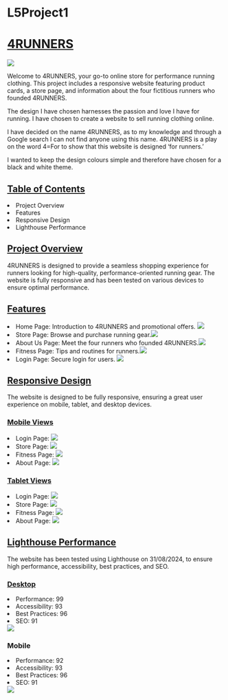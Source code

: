 # L5Project1
<h1><u>4RUNNERS</u></h1>

<img src="assets/images/runnersincity.jpg">

Welcome to 4RUNNERS, your go-to online store for performance running clothing. This project includes a responsive website featuring product cards, a store page, and information about the four fictitious runners who founded 4RUNNERS.

The design I have chosen harnesses the passion and love I have for running. I have chosen to create a website to sell running clothing online.

I have decided on the name 4RUNNERS, as to my knowledge and through a Google search I can not find anyone using this name. 4RUNNERS is a play on the word 4=For to show that this website is designed ‘for runners.’

I wanted to keep the design colours simple and therefore have chosen for a black and white theme.

<h2><u>Table of Contents</u></h2>
    <li>Project Overview</li>
    <li>Features</li>
    <li>Responsive Design</li>
    <li>Lighthouse Performance</li>


<h2><u>Project Overview</u></h2>
4RUNNERS is designed to provide a seamless shopping experience for runners looking for high-quality, performance-oriented running gear. The website is fully responsive and has been tested on various devices to ensure optimal performance.

<h2><u>Features</u></h2>

<li>Home Page: Introduction to 4RUNNERS and promotional offers. <img src="assets/images/landing-page.jpg"></li>
<li>Store Page: Browse and purchase running gear.<img src="assets/images/store-page.jpg"></li>
<li>About Us Page: Meet the four runners who founded 4RUNNERS.<img src="assets/images/about-page-responsive.jpg"></li>
<li>Fitness Page: Tips and routines for runners.<img src="assets/images/fitness-page.jpg"></li>
<li>Login Page: Secure login for users. <img src="assets/images/login-page-mobile.jpg"></li>

<h2><u>Responsive Design</u></h2>
The website is designed to be fully responsive, ensuring a great user experience on mobile, tablet, and desktop devices.

<h3><u>Mobile Views</u></h3>

<li>Login Page: <img src="assets/images/responsive-testing-fitness-login-mobile.jpg"></li>
<li>Store Page: <img src="assets/images/responsive-testing-store-mobile.jpg"></li>
<li>Fitness Page: <img src="assets/images/responsive-testing-fitness-page-mobile.jpg">
<li>About Page: <img src="assets/images/responsive-testing-meet-the-team-mobile.jpg"></li>

<h3><u>Tablet Views</u></h3>

<li>Login Page: <img src="assets/images/responsive-testing-fitness-page-tablet.jpg"></li>
<li>Store Page: <img src="assets/images/responsive-testing-store-tablet.jpg"></li>
<li>Fitness Page: <img src="assets/images/responsive-testing-fitness-page-tablet.jpg"></l>
<li>About Page: <img src="assets/images/responsive-testing-meet-the-team-tablet.jpg"></li>

<h2><u>Lighthouse Performance</u></h2>

The website has been tested using Lighthouse on 31/08/2024, to ensure high performance, accessibility, best practices, and SEO.

<h3><u>Desktop</u></h3>
<li>Performance: 99</li>
<li>Accessibility: 93</li>
<li>Best Practices: 96</li>
<li>SEO: 91</li>
<img src="assets/images/lighthouse-desktop.jpg">


<h3>Mobile</h3>
<li>Performance: 92</li>
<li>Accessibility: 93</li>
<li>Best Practices: 96</li>
<li>SEO: 91</li>
<img src="assets/images/lighthouse-mobile.jpg">





